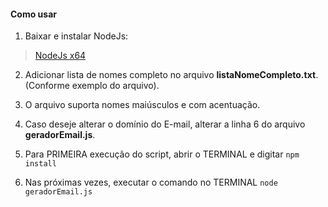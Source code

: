 #### Como usar

1. Baixar e instalar NodeJs:
> [NodeJs x64](https://nodejs.org/dist/v14.16.0/node-v14.16.0-x64.msi "NodeJs")

2. Adicionar lista de nomes completo no arquivo **listaNomeCompleto.txt**.(Conforme exemplo do arquivo).

3. O arquivo suporta nomes maiúsculos e com acentuação.

4. Caso deseje alterar o domínio do E-mail, alterar a linha 6 do arquivo **geradorEmail.js**.

5. Para PRIMEIRA execução do script, abrir o TERMINAL e digitar `npm install`

6. Nas próximas vezes, executar o comando no TERMINAL `node geradorEmail.js`
